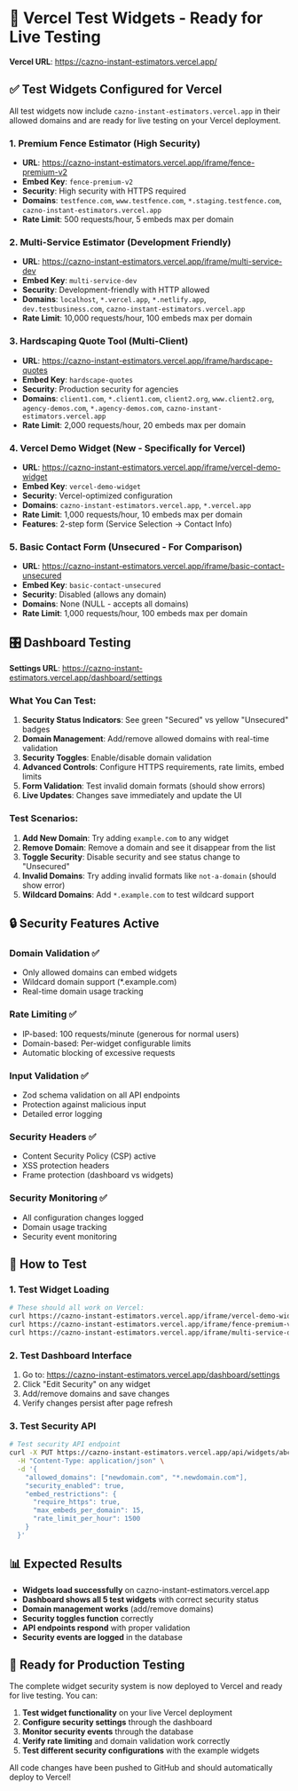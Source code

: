 # 🚀 Vercel Test Widgets - Ready for Live Testing

**Vercel URL**: https://cazno-instant-estimators.vercel.app/

## ✅ **Test Widgets Configured for Vercel**

All test widgets now include `cazno-instant-estimators.vercel.app` in their allowed domains and are ready for live testing on your Vercel deployment.

### **1. Premium Fence Estimator** (High Security)
- **URL**: https://cazno-instant-estimators.vercel.app/iframe/fence-premium-v2
- **Embed Key**: `fence-premium-v2`
- **Security**: High security with HTTPS required
- **Domains**: `testfence.com`, `www.testfence.com`, `*.staging.testfence.com`, `cazno-instant-estimators.vercel.app`
- **Rate Limit**: 500 requests/hour, 5 embeds max per domain

### **2. Multi-Service Estimator** (Development Friendly)
- **URL**: https://cazno-instant-estimators.vercel.app/iframe/multi-service-dev
- **Embed Key**: `multi-service-dev`
- **Security**: Development-friendly with HTTP allowed
- **Domains**: `localhost`, `*.vercel.app`, `*.netlify.app`, `dev.testbusiness.com`, `cazno-instant-estimators.vercel.app`
- **Rate Limit**: 10,000 requests/hour, 100 embeds max per domain

### **3. Hardscaping Quote Tool** (Multi-Client)
- **URL**: https://cazno-instant-estimators.vercel.app/iframe/hardscape-quotes
- **Embed Key**: `hardscape-quotes`
- **Security**: Production security for agencies
- **Domains**: `client1.com`, `*.client1.com`, `client2.org`, `www.client2.org`, `agency-demos.com`, `*.agency-demos.com`, `cazno-instant-estimators.vercel.app`
- **Rate Limit**: 2,000 requests/hour, 20 embeds max per domain

### **4. Vercel Demo Widget** (New - Specifically for Vercel)
- **URL**: https://cazno-instant-estimators.vercel.app/iframe/vercel-demo-widget
- **Embed Key**: `vercel-demo-widget`
- **Security**: Vercel-optimized configuration
- **Domains**: `cazno-instant-estimators.vercel.app`, `*.vercel.app`
- **Rate Limit**: 1,000 requests/hour, 10 embeds max per domain
- **Features**: 2-step form (Service Selection → Contact Info)

### **5. Basic Contact Form** (Unsecured - For Comparison)
- **URL**: https://cazno-instant-estimators.vercel.app/iframe/basic-contact-unsecured
- **Embed Key**: `basic-contact-unsecured`
- **Security**: Disabled (allows any domain)
- **Domains**: None (NULL - accepts all domains)
- **Rate Limit**: 1,000 requests/hour, 100 embeds max per domain

## 🎛️ **Dashboard Testing**

**Settings URL**: https://cazno-instant-estimators.vercel.app/dashboard/settings

### **What You Can Test:**
1. **Security Status Indicators**: See green "Secured" vs yellow "Unsecured" badges
2. **Domain Management**: Add/remove allowed domains with real-time validation
3. **Security Toggles**: Enable/disable domain validation
4. **Advanced Controls**: Configure HTTPS requirements, rate limits, embed limits
5. **Form Validation**: Test invalid domain formats (should show errors)
6. **Live Updates**: Changes save immediately and update the UI

### **Test Scenarios:**
1. **Add New Domain**: Try adding `example.com` to any widget
2. **Remove Domain**: Remove a domain and see it disappear from the list
3. **Toggle Security**: Disable security and see status change to "Unsecured"
4. **Invalid Domains**: Try adding invalid formats like `not-a-domain` (should show error)
5. **Wildcard Domains**: Add `*.example.com` to test wildcard support

## 🔒 **Security Features Active**

### **Domain Validation** ✅
- Only allowed domains can embed widgets
- Wildcard domain support (*.example.com)
- Real-time domain usage tracking

### **Rate Limiting** ✅
- IP-based: 100 requests/minute (generous for normal users)
- Domain-based: Per-widget configurable limits
- Automatic blocking of excessive requests

### **Input Validation** ✅
- Zod schema validation on all API endpoints
- Protection against malicious input
- Detailed error logging

### **Security Headers** ✅
- Content Security Policy (CSP) active
- XSS protection headers
- Frame protection (dashboard vs widgets)

### **Security Monitoring** ✅
- All configuration changes logged
- Domain usage tracking
- Security event monitoring

## 🧪 **How to Test**

### **1. Test Widget Loading**
```bash
# These should all work on Vercel:
curl https://cazno-instant-estimators.vercel.app/iframe/vercel-demo-widget
curl https://cazno-instant-estimators.vercel.app/iframe/fence-premium-v2
curl https://cazno-instant-estimators.vercel.app/iframe/multi-service-dev
```

### **2. Test Dashboard Interface**
1. Go to: https://cazno-instant-estimators.vercel.app/dashboard/settings
2. Click "Edit Security" on any widget
3. Add/remove domains and save changes
4. Verify changes persist after page refresh

### **3. Test Security API**
```bash
# Test security API endpoint
curl -X PUT https://cazno-instant-estimators.vercel.app/api/widgets/abcd1234-5678-9012-3456-789012345678/security \
  -H "Content-Type: application/json" \
  -d '{
    "allowed_domains": ["newdomain.com", "*.newdomain.com"],
    "security_enabled": true,
    "embed_restrictions": {
      "require_https": true,
      "max_embeds_per_domain": 15,
      "rate_limit_per_hour": 1500
    }
  }'
```

## 📊 **Expected Results**

- **Widgets load successfully** on cazno-instant-estimators.vercel.app
- **Dashboard shows all 5 test widgets** with correct security status
- **Domain management works** (add/remove domains)
- **Security toggles function** correctly
- **API endpoints respond** with proper validation
- **Security events are logged** in the database

## 🎉 **Ready for Production Testing**

The complete widget security system is now deployed to Vercel and ready for live testing. You can:

1. **Test widget functionality** on your live Vercel deployment
2. **Configure security settings** through the dashboard
3. **Monitor security events** through the database
4. **Verify rate limiting** and domain validation work correctly
5. **Test different security configurations** with the example widgets

All code changes have been pushed to GitHub and should automatically deploy to Vercel!